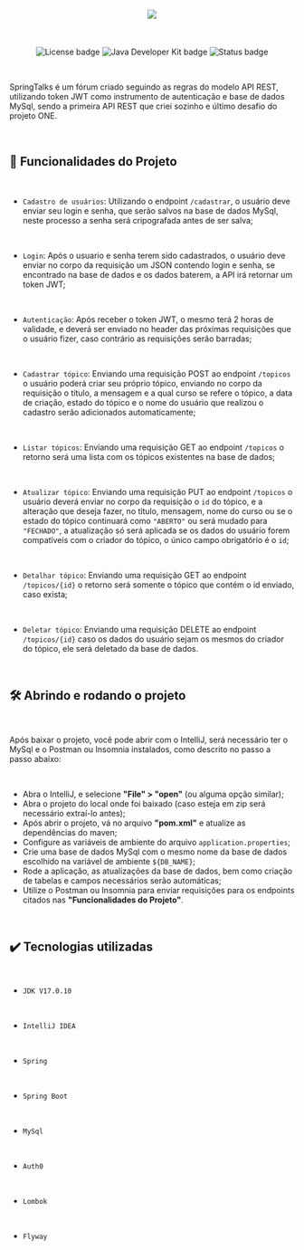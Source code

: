 <h1 align="center"><img loading="lazy" src="https://github.com/Romano-g/forum/assets/143983377/30e91f1f-df97-470b-bba6-c5267cc22ae7"></h1>
<br>
<p align="center">
  <img loading="lazy" alt="License badge" src="https://img.shields.io/badge/LICENSE-MIT-darkgreen">
  <img loading="lazy" alt="Java Developer Kit badge" src="https://img.shields.io/badge/JDK-V17.0.10-%23eb8302">
  <img loading="lazy" alt="Status badge" src="https://img.shields.io/badge/STATUS-FINALIZADO-9400D3">
</p>
<br>
<p>SpringTalks é um fórum criado seguindo as regras do modelo API REST, utilizando token JWT como instrumento de autenticação e base de dados MySql, sendo a primeira API REST que criei sozinho e último desafio do projeto ONE.</p>

<br>
<h2>🔨 Funcionalidades do Projeto</h2>
<br>

- `Cadastro de usuários`: Utilizando o endpoint `/cadastrar`, o usuário deve enviar seu login e senha, que serão salvos na base de dados MySql, neste processo a senha será cripografada antes de ser salva;
<br>

- `Login`: Após o usuario e senha terem sido cadastrados, o usuário deve enviar no corpo da requisição um JSON contendo login e senha, se encontrado na base de dados e os dados baterem, a API irá retornar um token JWT;
<br>

- `Autenticação`: Após receber o token JWT, o mesmo terá 2 horas de validade, e deverá ser enviado no header das próximas requisições que o usuário fizer, caso contrário as requisições serão barradas;
<br>

- `Cadastrar tópico`: Enviando uma requisição POST ao endpoint `/topicos` o usuário poderá criar seu próprio tópico, enviando no corpo da requisição o título, a mensagem e a qual curso se refere o tópico, a data de criação, estado do tópico e o nome do usuário que realizou o cadastro serão adicionados automaticamente;
<br>

- `Listar tópicos`: Enviando uma requisição GET ao endpoint `/topicos` o retorno será uma lista com os tópicos existentes na base de dados;
<br>

- `Atualizar tópico`: Enviando uma requisição PUT ao endpoint `/topicos` o usuário deverá enviar no corpo da requisição o `id` do tópico, e a alteração que deseja fazer, no título, mensagem, nome do curso ou se o estado do tópico continuará como `"ABERTO"` ou será mudado para `"FECHADO"`, a atualização só será aplicada se os dados do usuário forem compatíveis com o criador do tópico, o único campo obrigatório é o `id`;
<br>

- `Detalhar tópico`: Enviando uma requisição GET ao endpoint `/topicos/{id}` o retorno será somente o tópico que contém o id enviado, caso exista;
<br>

- `Deletar tópico`: Enviando uma requisição DELETE ao endpoint `/topicos/{id}` caso os dados do usuário sejam os mesmos do criador do tópico, ele será deletado da base de dados.
<br>

<h2>🛠️ Abrindo e rodando o projeto</h2>
<br>

<p>Após baixar o projeto, você pode abrir com o IntelliJ, será necessário ter o MySql e o Postman ou Insomnia instalados, como descrito no passo a passo abaixo:</p>
<br>

- Abra o IntelliJ, e selecione <b>"File" > "open"</b> (ou alguma opção similar);
- Abra o projeto do local onde foi baixado (caso esteja em zip será necessário extraí-lo antes);
- Após abrir o projeto, vá no arquivo <b>"pom.xml"</b> e atualize as dependências do maven;
- Configure as variáveis de ambiente do arquivo `application.properties`;
- Crie uma base de dados MySql com o mesmo nome da base de dados escolhido na variável de ambiente `${DB_NAME}`;
- Rode a aplicação, as atualizações da base de dados, bem como criação de tabelas e campos necessários serão automáticas;
- Utilize o Postman ou Insomnia para enviar requisições para os endpoints citados nas <b>"Funcionalidades do Projeto"</b>.
<br>

<h2>✔️ Tecnologias utilizadas</h2>
<br>

- `JDK V17.0.10`
<br>
  
- `IntelliJ IDEA`
<br>
  
- `Spring`
<br>

- `Spring Boot`
<br>

- `MySql`
<br>

- `Auth0`
<br>

- `Lombok`
<br>

- `Flyway`
